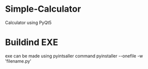 # Simple-Calculator
Calculator using PyQt5
# Buildind EXE
exe can be made using pyintsaller
command
pyinstaller --onefile -w 'filename.py'
